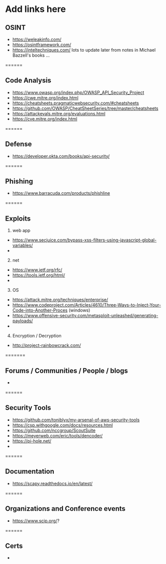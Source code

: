 # Add links here

## OSINT
- https://weleakinfo.com/
- https://osintframework.com/
- https://inteltechniques.com/  lots to update later from notes in Michael Bazzell's books ...

======
## Code Analysis
- https://www.owasp.org/index.php/OWASP_API_Security_Project
- https://cwe.mitre.org/index.html
- https://cheatsheets.pragmaticwebsecurity.com/#cheatsheets 
- https://github.com/OWASP/CheatSheetSeries/tree/master/cheatsheets
- https://attackevals.mitre.org/evaluations.html
- https://cve.mitre.org/index.html

======
## Defense
- https://developer.okta.com/books/api-security/ 

======
## Phishing
- https://www.barracuda.com/products/phishline

======
## Exploits
1. web app
- https://www.secjuice.com/bypass-xss-filters-using-javascript-global-variables/
- 

2. net
- https://www.ietf.org/rfc/
- https://tools.ietf.org/html/
- 

3. OS
- https://attack.mitre.org/techniques/enterprise/
- https://www.codeproject.com/Articles/4610/Three-Ways-to-Inject-Your-Code-into-Another-Proces (windows)
- https://www.offensive-security.com/metasploit-unleashed/generating-payloads/
- 

4. Encryption / Decryption 
- http://project-rainbowcrack.com/

=======

## Forums / Communities / People / blogs
- 

======
## Security Tools
- https://github.com/toniblyx/my-arsenal-of-aws-security-tools
- https://csp.withgoogle.com/docs/resources.html
- https://github.com/nccgroup/ScoutSuite
- https://meyerweb.com/eric/tools/dencoder/
- https://pi-hole.net/
- 

======
## Documentation
- https://scapy.readthedocs.io/en/latest/

======
## Organizations and Conference events
- https://www.scip.org/?

======
## Certs
- 
